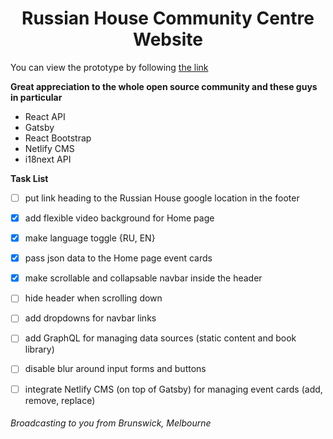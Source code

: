 <h1 align="center">
  Russian House Community Centre Website 
</h1>

You can view the prototype by following [the link](https://master.d3ua6t259ptf73.amplifyapp.com)

**Great appreciation to the whole open source community and these guys in particular**
- React API
- Gatsby
- React Bootstrap
- Netlify CMS
- i18next API


**Task List**
- [ ] put link heading to the Russian House google location in the footer
- [x] add flexible video background for Home page   
- [x] make language toggle {RU, EN}
- [x] pass json data to the Home page event cards
- [x] make scrollable and collapsable navbar inside the header
- [ ] hide header when scrolling down
- [ ] add dropdowns for navbar links
- [ ] add GraphQL for managing data sources (static content and book library)
- [ ] disable blur around input forms and buttons
- [ ] integrate Netlify CMS (on top of Gatsby) for managing event cards (add, remove, replace)




###### Broadcasting to you from Brunswick, Melbourne

